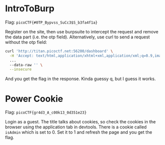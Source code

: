 # IntroToBurp

Flag: `picoCTF{#0TP_Bypvss_SuCc3$S_b3fa4f1a}`

Register on the site, then use burpsuite to intercept the request and remove the data part (i.e. the otp field). Alternatively, use curl to send a request without the otp field:
```sh
curl 'http://titan.picoctf.net:56200/dashboard' \
  -H 'Accept: text/html,application/xhtml+xml,application/xml;q=0.9,image/avif,image/webp,image/apng,*/*;q=0.8' \
  ...
  --data-raw '' \
  --insecure
```

And you get the flag in the response.
Kinda guessy q, but I guess it works.

# Power Cookie

Flag: `picoCTF{gr4d3_A_c00k13_0d351e23}`

Login as a guest. The title talks about cookies, so check the cookies in the browser using the application tab in devtools. There is a cookie called `isAdmin` which is set to 0. Set it to 1 and refresh the page and you get the flag.